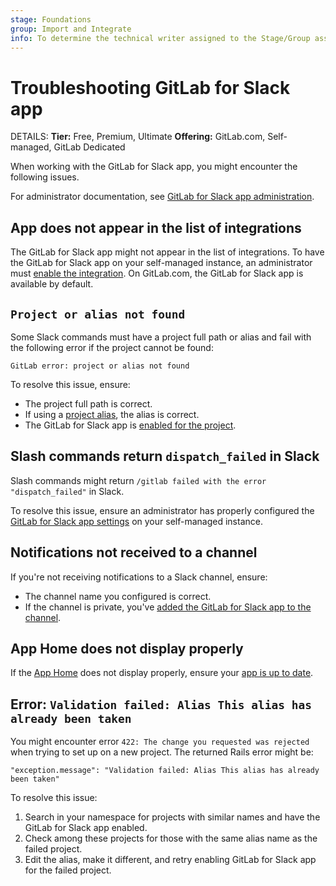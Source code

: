 ```yaml
---
stage: Foundations
group: Import and Integrate
info: To determine the technical writer assigned to the Stage/Group associated with this page, see https://handbook.gitlab.com/handbook/product/ux/technical-writing/#assignments
---
```


# Troubleshooting GitLab for Slack app

DETAILS:
**Tier:** Free, Premium, Ultimate
**Offering:** GitLab.com, Self-managed, GitLab Dedicated

When working with the GitLab for Slack app, you might encounter the following issues.

For administrator documentation, see [GitLab for Slack app administration](../../../administration/settings/slack_app.md#troubleshooting).

## App does not appear in the list of integrations

The GitLab for Slack app might not appear in the list of integrations. To have the GitLab for Slack app on your self-managed instance, an administrator must [enable the integration](../../../administration/settings/slack_app.md). On GitLab.com, the GitLab for Slack app is available by default.

## `Project or alias not found`

Some Slack commands must have a project full path or alias and fail with the following error
if the project cannot be found:

```plaintext
GitLab error: project or alias not found
```

To resolve this issue, ensure:

- The project full path is correct.
- If using a [project alias](gitlab_slack_application.md#create-a-project-alias), the alias is correct.
- The GitLab for Slack app is [enabled for the project](gitlab_slack_application.md#from-the-project-or-group-settings).

## Slash commands return `dispatch_failed` in Slack

Slash commands might return `/gitlab failed with the error "dispatch_failed"` in Slack.

To resolve this issue, ensure an administrator has properly configured the [GitLab for Slack app settings](../../../administration/settings/slack_app.md) on your self-managed instance.

## Notifications not received to a channel

If you're not receiving notifications to a Slack channel, ensure:

- The channel name you configured is correct.
- If the channel is private, you've [added the GitLab for Slack app to the channel](gitlab_slack_application.md#receive-notifications-to-a-private-channel).

## App Home does not display properly

If the [App Home](https://api.slack.com/start/overview#app_home) does not display properly, ensure your [app is up to date](gitlab_slack_application.md#reinstall-the-gitlab-for-slack-app).

## Error: `Validation failed: Alias This alias has already been taken`

You might encounter error `422: The change you requested was rejected` when trying to set up on a new project. The returned Rails error might be:

```plaintext
"exception.message": "Validation failed: Alias This alias has already been taken"
```

To resolve this issue:

1. Search in your namespace for projects with similar names and have the GitLab for Slack app enabled.
1. Check among these projects for those with the same alias name as the failed project.
1. Edit the alias, make it different, and retry enabling GitLab for Slack app for the failed project.

